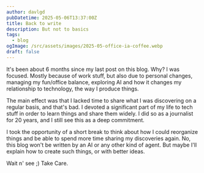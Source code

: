 ```yaml
---
author: davlgd
pubDatetime: 2025-05-06T13:37:00Z
title: Back to write
description: But not to basics
tags:
  - blog
ogImage: /src/assets/images/2025-05-office-ia-coffee.webp
draft: false
---
```


It's been about 6 months since my last post on this blog. Why? I was focused. Mostly because of work stuff, but also due to personal changes, managing my fun/office balance, exploring AI and how it changes my relationship to technology, the way I produce things.

The main effect was that I lacked time to share what I was discovering on a regular basis, and that's bad. I devoted a significant part of my life to tech stuff in order to learn things and share them widely. I did so as a journalist for 20 years, and I still see this as a deep commitment.

I took the opportunity of a short break to think about how I could reorganize things and be able to spend more time sharing my discoveries again. No, this blog won't be written by an AI or any other kind of agent. But maybe I'll explain how to create such things, or with better ideas.

Wait n' see ;) Take Care.

